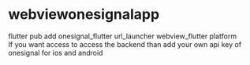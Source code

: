 # webviewonesignalapp
flutter pub add onesignal_flutter url_launcher webview_flutter platform  
If you want access to access the backend than add your own api key of onesignal for ios and android 
